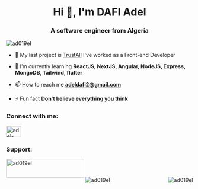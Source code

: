 <h1 align="center">Hi 👋, I'm DAFI Adel</h1>
<h3 align="center">A software engineer from Algeria</h3>

<p align="left"> <img src="https://komarev.com/ghpvc/?username=ad019el&label=Profile%20views&color=0e75b6&style=flat" alt="ad019el" /> </p>

- 🔭 My last project is [TrustAll](http://trustall.net/) I've worked as a Front-end Developer

- 🌱 I’m currently learning **ReactJS, NextJS, Angular, NodeJS, Express, MongoDB, Tailwind, flutter**

- 📫 How to reach me **adeldafi2@gmail.com**

- ⚡ Fun fact **Don't believe everything you think**

<h3 align="left">Connect with me:</h3>
<p align="left">
<a href="https://linkedin.com/in/adel-dafi-736bbb177" target="blank"><img align="center" src="https://raw.githubusercontent.com/rahuldkjain/github-profile-readme-generator/master/src/images/icons/Social/linked-in-alt.svg" alt="adel-dafi-736bbb177" height="30" width="40" /></a>
</p>

<h3 align="left">Support:</h3>
<p><a href="https://www.buymeacoffee.com/ad019el"> <img align="left" src="https://cdn.buymeacoffee.com/buttons/v2/default-yellow.png" height="50" width="210" alt="ad019el" /></a></p><br><br>

<p><img align="right" src="https://github-readme-stats.vercel.app/api/top-langs?username=ad019el&show_icons=true&locale=en&layout=compact" alt="ad019el" /></p>

<p><img align="left" src="https://github-readme-streak-stats.herokuapp.com/?user=ad019el&" alt="ad019el" /></p>
